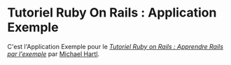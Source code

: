 # Tutoriel Ruby On Rails : Application Exemple

C'est l'Application Exemple pour le
[*Tutoriel Ruby on Rails : Apprendre Rails par l'exemple*](http://railstutorial.org/) par [Michael Hartl](http://michaelhartl.com/).